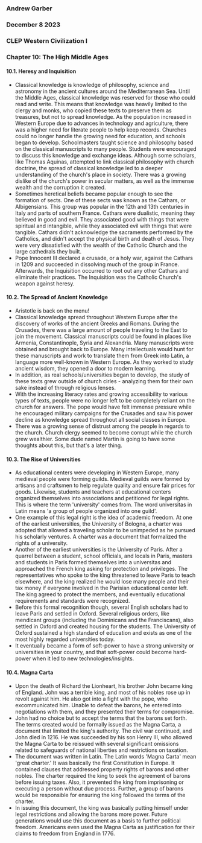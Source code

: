 ### Andrew Garber
### December 8 2023
### CLEP Western Civilization I
### Chapter 10: The High Middle Ages

#### 10.1. Heresy and Inquisition
 - Classical knowledge is knowledge of philosophy, science and astronomy in the ancient cultures around the Mediterranean Sea. Until the Middle Ages, classical knowledge was reserved for those who could read and write. This means that knowledge was heavily limited to the clergy and monks, who copied these texts to preserve them as treasures, but not to spread knowledge. As the population increased in Western Europe due to advances in technology and agriculture, there was a higher need for literate people to help keep records. Churches could no longer handle the growing need for education, and schools began to develop. Schoolmasters taught science and philosophy based on the classical manuscripts to many people. Students were encouraged to discuss this knowledge and exchange ideas. Although some scholars, like Thomas Aquinas, attempted to link classical philosophy with church doctrine, the spread of classical knowledge led to a deeper understanding of the church's place in society. There was a growing dislike of the church's power in secular matters, as well as the immense wealth and the corruption it created. 
 - Sometimes heretical beliefs became popular enough to see the formation of sects. One of these sects was known as the Cathars, or Albigensians. This group was popular in the 12th and 13th centuries in Italy and parts of southern France. Cathars were dualistic, meaning they believed in good and evil. They associated good with things that were spiritual and intangible, while they associated evil with things that were tangible. Cathars didn't acknowledge the sacraments performed by the Catholics, and didn't accept the physical birth and death of Jesus. They were very dissatisfied with the wealth of the Catholic Church and the large cathedrals they built. 
 - Pope Innocent III declared a crusade, or a holy war, against the Cathars in 1209 and succeeded in dissolving much of the group in France. Afterwards, the Inquisition occurred to root out any other Cathars and eliminate their practices. The Inquisition was the Catholic Church's weapon against heresy.

#### 10.2. The Spread of Ancient Knowledge
 - Aristotle is back on the menu!
 - Classical knowledge spread throughout Western Europe after the discovery of works of the ancient Greeks and Romans. During the Crusades, there was a large amount of people traveling to the East to join the movement. Classical manuscripts could be found in places like Armenia, Constantinople, Syria and Alexandria. Many manuscripts were obtained and brought back to Europe. Many intellectuals would hunt for these manuscripts and work to translate them from Greek into Latin, a language more well-known in Western Europe. As they worked to study ancient wisdom, they opened a door to modern learning.
 - In addition, as real schools/universities began to develop, the study of these texts grew outside of church cirles - analyzing them for their own sake instead of through religious lenses.
 - With the increasing literacy rates and growing accessibility to various types of texts, people were no longer left to be completely reliant on the church for answers. The pope would have felt immense pressure while he encouraged military campaigns for the Crusades and saw his power decline as knowledge spread throughout all social classes in Europe.
 - There was a growing sense of distrust among the people in regards to the church. Church clergy seemed to become corrupt while the church grew wealthier. Some dude named Martin is going to have some thoughts about this, but that's a later thing.

#### 10.3. The Rise of Universities
 - As educational centers were developing in Western Europe, many medieval people were forming guilds. Medieval guilds were formed by artisans and craftsmen to help regulate quality and ensure fair prices for goods. Likewise, students and teachers at educational centers organized themselves into associations and petitioned for legal rights. This is where the term 'university' comes from. The word universitas in Latin means 'a group of people organized into one guild'.
 - One example of this legal right is the idea of academic freedom. At one of the earliest universities, the University of Bologna, a charter was adopted that allowed a traveling scholar to be unimpeded as he pursued his scholarly ventures. A charter was a document that formalized the rights of a university.
 - Another of the earliest universities is the University of Paris. After a quarrel between a student, school officials, and locals in Paris, masters and students in Paris formed themselves into a universitas and approached the French king asking for protection and privileges. The representatives who spoke to the king threatened to leave Paris to teach elsewhere, and the king realized he would lose many people and their tax money if everyone involved in the Parisian educational center left. The king agreed to protect the members, and eventually educational requirements and standards were recognized. 
 - Before this formal recognition though, several English scholars had to leave Paris and settled in Oxford.  Several religious orders, like mendicant groups (including the Dominicans and the Franciscans), also settled in Oxford and created housing for the students. The University of Oxford sustained a high standard of education and exists as one of the most highly regarded universities today.
 - It eventually became a form of soft-power to have a strong university or universities in your country, and that soft-power could become hard-power when it led to new technologies/insights.

#### 10.4. Magna Carta
 - Upon the death of Richard the Lionheart, his brother John became king of England. John was a terrible king, and most of his nobles rose up in revolt against him. He also got into a fight with the pope, who excommunicated him. Unable to defeat the barons, he entered into negotiations with them, and they presented their terms for compromise.
 - John had no choice but to accept the terms that the barons set forth. The terms created would be formally issued as the Magna Carta, a document that limited the king's authority. The civil war continued, and John died in 1216. He was succeeded by his son Henry III, who allowed the Magna Carta to be reissued with several significant omissions related to safeguards of national liberties and restrictions on taxation.
 - The document was written in Latin. The Latin words 'Magna Carta' mean 'great charter.' It was basically the first Constitution in Europe. It contained clauses that addressed property rights of barons and other nobles. The charter required the king to seek the agreement of barons before issuing taxes. Also, it prevented the king from imprisoning or executing a person without due process. Further, a group of barons would be responsible for ensuring the king followed the terms of the charter.
 - In issuing this document, the king was basically putting himself under legal restrictions and allowing the barons more power. Future generations would use this document as a basis to further political freedom. Americans even used the Magna Carta as justification for their claims to freedom from England in 1776.


